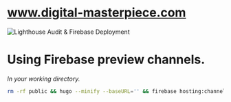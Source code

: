# www.digital-masterpiece.com
![Lighthouse Audit & Firebase Deployment](https://github.com/nfrostdev/www.digital-masterpiece.com/workflows/Lighthouse%20Audit%20&%20Firebase%20Deployment/badge.svg)

# Using Firebase preview channels.
*In your working directory.*
```bash
rm -rf public && hugo --minify --baseURL='' && firebase hosting:channel:deploy YOUR_CHANNEL_NAME
```